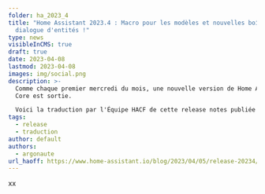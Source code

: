 ```yaml
---
folder: ha_2023_4
title: "Home Assistant 2023.4 : Macro pour les modèles et nouvelles boîtes de
  dialogue d'entités !"
type: news
visibleInCMS: true
draft: true
date: 2023-04-08
lastmod: 2023-04-08
images: img/social.png
description: >-
  Comme chaque premier mercredi du mois, une nouvelle version de Home Assistant
  Core est sortie.

  Voici la traduction par l'Équipe HACF de cette release notes publiée par Nabu Casa.
tags:
  - release
  - traduction
author: default
authors:
  - argonaute
url_haoff: https://www.home-assistant.io/blog/2023/04/05/release-20234/
---
```

xx